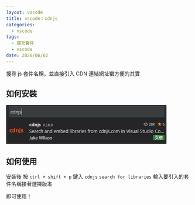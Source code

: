 ```yaml
---
layout: vscode
title: vscode：cdnjs
categories:
  - vscode
tags:
  - 擴充套件
  - vscode
date: 2020/06/02
---
```


搜尋 js 套件名稱，並直接引入 CDN 連結網址蠻方便的其實

## 如何安裝

<img src="assets/images/vscode/cdnjs/cdnjs.jpg" />

## 如何使用

安裝後 按 `ctrl + shift + p` 鍵入 `cdnjs` `search for libraries` 輸入要引入的套
件名稱接著選擇版本

即可使用！
